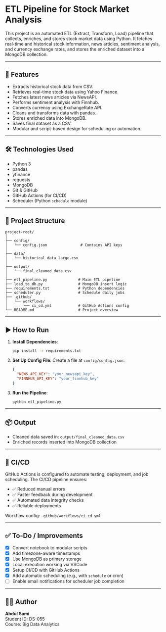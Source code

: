 # ETL Pipeline for Stock Market Analysis

This project is an automated ETL (Extract, Transform, Load) pipeline that collects, enriches, and stores stock market data using Python. It fetches real-time and historical stock information, news articles, sentiment analysis, and currency exchange rates, and stores the enriched dataset into a MongoDB collection.

---

## 🚀 Features

- Extracts historical stock data from CSV.
- Retrieves real-time stock data using Yahoo Finance.
- Fetches latest news articles via NewsAPI.
- Performs sentiment analysis with Finnhub.
- Converts currency using ExchangeRate API.
- Cleans and transforms data with pandas.
- Stores enriched data into MongoDB.
- Saves final dataset as a CSV.
- Modular and script-based design for scheduling or automation.

---

## 🛠️ Technologies Used

- Python 3
- pandas
- yfinance
- requests
- MongoDB
- Git & GitHub
- GitHub Actions (for CI/CD)
- Scheduler (Python `schedule` module)

---

## 📁 Project Structure

```
project-root/
│
├── config/
│   └── config.json               # Contains API keys
│
├── data/
│   └── historical_data_large.csv
│
├── output/
│   └── final_cleaned_data.csv
│
├── etl_pipeline.py              # Main ETL pipeline
├── load_to_db.py                # MongoDB insert logic
├── requirements.txt             # Python dependencies
├── scheduler.py                 # Schedule daily jobs
├── .github/
│   └── workflows/
│       └── ci_cd.yml            # GitHub Actions config
└── README.md                    # Project overview
```

---

## ▶️ How to Run

1. **Install Dependencies**:
   ```bash
   pip install -r requirements.txt
   ```

2. **Set Up Config File**:
   Create a file at `config/config.json`:
   ```json
   {
     "NEWS_API_KEY": "your_newsapi_key",
     "FINNHUB_API_KEY": "your_finnhub_key"
   }
   ```

3. **Run the Pipeline**:
   ```bash
   python etl_pipeline.py
   ```

---

## 📦 Output

- Cleaned data saved in: `output/final_cleaned_data.csv`
- Enriched records inserted into MongoDB collection

---

## 🧪 CI/CD

GitHub Actions is configured to automate testing, deployment, and job scheduling. The CI/CD pipeline ensures:

- ✅ Reduced manual errors
- ✅ Faster feedback during development
- ✅ Automated data integrity checks
- ✅ Reliable deployments

Workflow config: `.github/workflows/ci_cd.yml`

---

## ✅ To-Do / Improvements

- [x] Convert notebook to modular scripts
- [x] Add timezone-aware timestamps
- [x] Use MongoDB as primary storage
- [x] Local execution working via VSCode
- [x] Setup CI/CD with GitHub Actions
- [x] Add automatic scheduling (e.g., with `schedule` or cron)
- [ ] Enable email notifications for scheduler job completion

---

## 👨‍💻 Author

**Abdul Sami**  
Student ID: DS-055  
Course: Big Data Analytics

